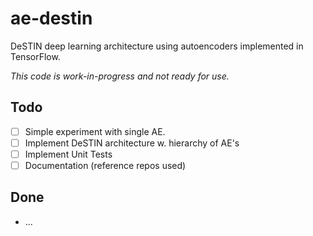 # ae-destin
DeSTIN deep learning architecture using autoencoders implemented in TensorFlow.


_*This code is work-in-progress and not ready for use.*_

## Todo

  - [ ] Simple experiment with single AE.
  - [ ] Implement DeSTIN architecture w. hierarchy of AE's
  - [ ] Implement Unit Tests
  - [ ] Documentation (reference repos used)

## Done 

  - ...